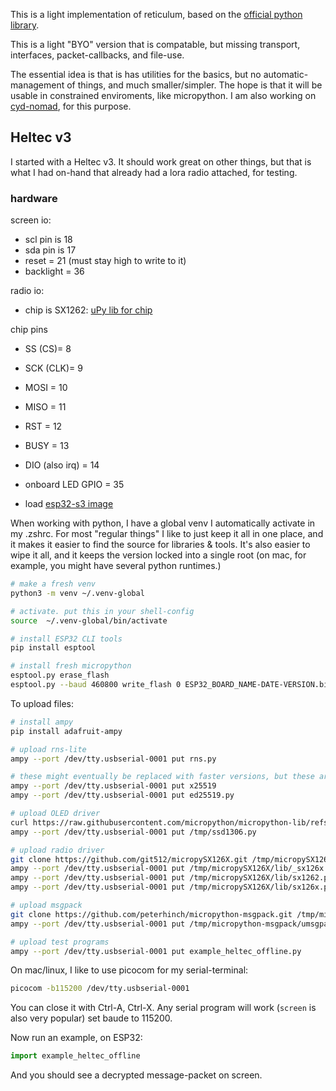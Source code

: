 This is a light implementation of reticulum, based on the [official python library](https://github.com/markqvist/Reticulum/).

This is a light "BYO" version that is compatable, but missing transport, interfaces, packet-callbacks, and file-use.

The essential idea is that is has utilities for the basics, but no automatic-management of things, and much smaller/simpler. The hope is that it will be usable in constrained enviroments, like micropython. I am also working on [cyd-nomad](https://github.com/konsumer/cyd-nomad), for this purpose.

## Heltec v3

I started with a Heltec v3. It should work great on other things, but that is what I had on-hand that already had a lora radio attached, for testing.

### hardware

screen io:

- scl pin is 18
- sda pin is 17
- reset = 21 (must stay high to write to it)
- backlight = 36

radio io:

- chip is SX1262: [uPy lib for chip](https://github.com/git512/micropySX126X)

chip pins

- SS (CS)= 8
- SCK (CLK)= 9
- MOSI = 10
- MISO = 11
- RST = 12
- BUSY = 13
- DIO (also irq) = 14
- onboard LED GPIO = 35

- load [esp32-s3 image](https://micropython.org/download/ESP32_GENERIC_S3/)


When working with python, I have a global venv I automatically activate in my .zshrc. For most "regular things" I like to just keep it all in one place, and it makes it easier to find the source for libraries & tools. It's also easier to wipe it all, and it keeps the version locked into a single root (on mac, for example, you might have several python runtimes.)

```sh
# make a fresh venv
python3 -m venv ~/.venv-global

# activate. put this in your shell-config
source  ~/.venv-global/bin/activate
```


```sh
# install ESP32 CLI tools
pip install esptool

# install fresh micropython
esptool.py erase_flash
esptool.py --baud 460800 write_flash 0 ESP32_BOARD_NAME-DATE-VERSION.bin
```

To upload files:

```sh
# install ampy
pip install adafruit-ampy

# upload rns-lite
ampy --port /dev/tty.usbserial-0001 put rns.py

# these might eventually be replaced with faster versions, but these are pure-python crypto things
ampy --port /dev/tty.usbserial-0001 put x25519
ampy --port /dev/tty.usbserial-0001 put ed25519.py

# upload OLED driver
curl https://raw.githubusercontent.com/micropython/micropython-lib/refs/heads/master/micropython/drivers/display/ssd1306/ssd1306.py > /tmp/ssd1306.py
ampy --port /dev/tty.usbserial-0001 put /tmp/ssd1306.py

# upload radio driver
git clone https://github.com/git512/micropySX126X.git /tmp/micropySX126X
ampy --port /dev/tty.usbserial-0001 put /tmp/micropySX126X/lib/_sx126x.py
ampy --port /dev/tty.usbserial-0001 put /tmp/micropySX126X/lib/sx1262.py
ampy --port /dev/tty.usbserial-0001 put /tmp/micropySX126X/lib/sx126x.py

# upload msgpack
git clone https://github.com/peterhinch/micropython-msgpack.git /tmp/micropython-msgpack
ampy --port /dev/tty.usbserial-0001 put /tmp/micropython-msgpack/umsgpack

# upload test programs
ampy --port /dev/tty.usbserial-0001 put example_heltec_offline.py
```

On mac/linux, I like to use picocom for my serial-terminal:

```sh
picocom -b115200 /dev/tty.usbserial-0001
```

You can close it with Ctrl-A, Ctrl-X. Any serial program will work (`screen` is also very popular) set baude to 115200.

Now run an example, on ESP32:

```py
import example_heltec_offline
```

And you should see a decrypted message-packet on screen.
